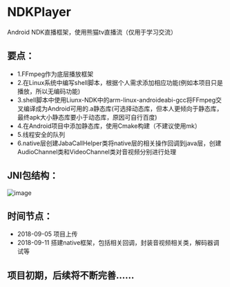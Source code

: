 # NDKPlayer
Android NDK直播框架，使用熊猫tv直播流（仅用于学习交流）
## 要点： 
- 1.FFmpeg作为底层播放框架
- 2.在Linux系统中编写shell脚本，根据个人需求添加相应功能(例如本项目只是播放，所以无编码功能)
- 3.shell脚本中使用Liunx-NDK中的arm-linux-androideabi-gcc将FFmpeg交叉编译成为Android可用的.a静态库(可选择动态库，但本人更倾向于静态库，最终apk大小静态库要小于动态库，原因可自行百度)
- 4.在Android项目中添加静态库，使用Cmake构建（不建议使用mk）
- 5.线程安全的队列
- 6.native层创建JabaCallHelper类将native层的相关操作回调到java层，创建AudioChannel类和VideoChannel类对音视频分别进行处理
## JNI包结构：
![image](https://github.com/tanglongfei/NDKPlayer/blob/master/image/%E7%B1%BB%E7%BB%93%E6%9E%84.png)
## 时间节点：
- 2018-09-05 项目上传
- 2018-09-11 搭建native框架，包括相关回调，封装音视频相关类，解码器调试等

## 项目初期，后续将不断完善......
